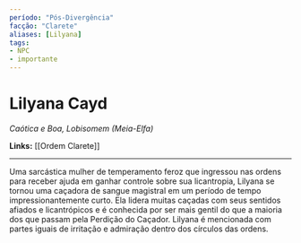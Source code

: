 ```yaml
---
período: "Pós-Divergência"
facção: "Clarete"
aliases: [Lilyana]
tags:
- NPC
- importante
---
```


# **Lilyana Cayd**
*Caótica e Boa, Lobisomem (Meia-Elfa)*

**Links:** [[Ordem Clarete]]

---

Uma sarcástica mulher de temperamento feroz que ingressou nas ordens para receber ajuda em ganhar controle sobre sua licantropia, Lilyana se tornou uma caçadora de sangue magistral em um período de tempo impressionantemente curto. Ela lidera muitas caçadas com seus sentidos afiados e licantrópicos e é conhecida por ser mais gentil do que a maioria dos que passam pela Perdição do Caçador. Lilyana é mencionada com partes iguais de irritação e admiração dentro dos círculos das ordens.